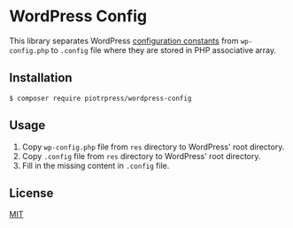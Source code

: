 # WordPress Config

This library separates WordPress [configuration constants](https://wordpress.org/support/article/editing-wp-config-php/) from `wp-config.php` to `.config` file where they are stored in PHP associative array. 

## Installation

```shell
$ composer require piotrpress/wordpress-config
```

## Usage

1. Copy `wp-config.php` file from `res` directory to WordPress' root directory.
2. Copy `.config` file from `res` directory to WordPress' root directory.
3. Fill in the missing content in `.config` file.

## License

[MIT](license.txt)